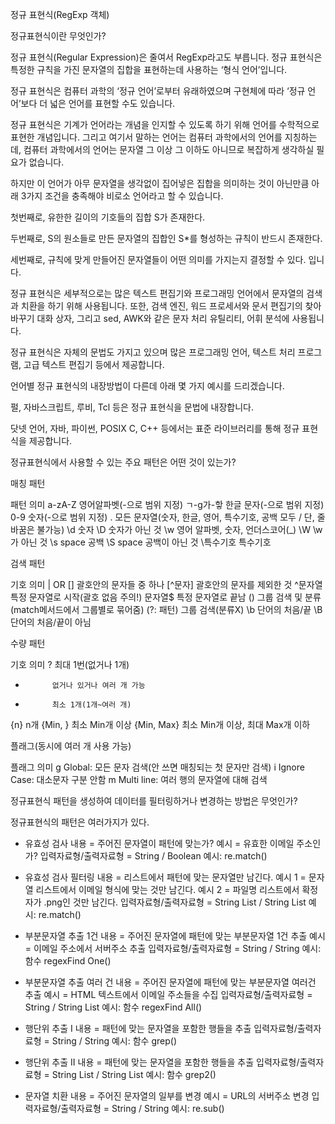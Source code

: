 정규 표현식(RegExp 객체)



정규표현식이란 무엇인가?

정규 표현식(Regular Expression)은 줄여서 RegExp라고도 부릅니다. 정규 표현식은 특정한 규칙을 가진 문자열의 집합을 표현하는데 사용하는 ‘형식 언어’입니다. 

정규 표현식은 컴퓨터 과학의 ‘정규 언어’로부터 유래하였으며 구현체에 따라 ‘정규 언어’보다 더 넓은 언어를 표현할 수도 있습니다.

정규 표현식은 기계가 언어라는 개념을 인지할 수 있도록 하기 위해 언어를 수학적으로 표현한 개념입니다. 그리고 여기서 말하는 언어는 컴퓨터 과학에서의 언어를 지칭하는데, 컴퓨터 과학에서의 언어는 문자열 그 이상 그 이하도 아니므로 복잡하게 생각하실 필요가 없습니다. 

하지만 이 언어가 아무 문자열을 생각없이 집어넣은 집합을 의미하는 것이 아닌만큼 아래 3가지 조건을 충족해야 비로소 언어라고 할 수 있습니다. 

첫번째로, 유한한 길이의 기호들의 집합 S가 존재한다.

두번째로, S의 원소들로 만든 문자열의 집합인 S*를 형성하는 규칙이 반드시 존재한다.

세번째로, 규칙에 맞게 만들어진 문자열들이 어떤 의미를 가지는지 결정할 수 있다.
입니다.

정규 표현식은 세부적으로는 많은 텍스트 편집기와 프로그래밍 언어에서 문자열의 검색과 치환을 하기 위해 사용됩니다. 또한, 검색 엔진, 워드 프로세서와 문서 편집기의 찾아 바꾸기 대화 상자, 그리고 sed, AWK와 같은 문자 처리 유틸리티, 어휘 분석에 사용됩니다.

정규 표현식은 자체의 문법도 가지고 있으며 많은 프로그래밍 언어, 텍스트 처리 프로그램, 고급 텍스트 편집기 등에서 제공합니다. 

언어별 정규 표현식의 내장방법이 다른데 아래 몇 가지 예시를 드리겠습니다.

펄, 자바스크립트, 루비, Tcl 등은 정규 표현식을 문법에 내장합니다.

닷넷 언어, 자바, 파이썬, POSIX C, C++ 등에서는 표준 라이브러리를 통해 정규 표현식을 제공합니다. 



정규표현식에서 사용할 수 있는 주요 패턴은 어떤 것이 있는가?


매칭 패턴

패턴		의미
a-zA-Z 		영어알파벳(-으로 범위 지정)
ㄱ-g가-핳	한글 문자(-으로 범위 지정)
0-9		    숫자(-으로 범위 지정)
.		    모든 문자열(숫자, 한글, 영어, 특수기호, 공백 모두 / 단, 줄바꿈은 불가능)
\d		    숫자
\D		    숫자가 아닌 것
\w		    영어 알파벳, 숫자, 언더스코어(_)
\W		    \w가 아닌 것
\s		    space 공백
\S		    space 공백이 아닌 것
\특수기호	특수기호


검색 패턴

기호		의미
|		    OR
[]		    괄호안의 문자들 중 하나
[^문자]		괄호안의 문자를 제외한 것
^문자열		특정 문자열로 시작(괄호 없음 주의!)
문자열$		특정 문자열로 끝남
()		    그룹 검색 및 분류(match메서드에서 그룹별로 묶어줌)
(?: 패턴)	그룹 검색(분류X)
\b		    단어의 처음/끝
\B		    단어의 처음/끝이 아님

수량 패턴

기호		의미
?		    최대 1번(없거나 1개)
*		    없거나 있거나 여러 개 가능
+		    최소 1개(1개~여러 개)
{n}		    n개
{Min, }		최소 Min개 이상
{Min, Max}	최소 Min개 이상, 최대 Max개 이하

플래그(동시에 여러 개 사용 가능)

플래그		의미
g		    Global: 모든 문자 검색(안 쓰면 매칭되는 첫 문자만 검색)
i		    Ignore Case: 대소문자 구분 안함
m		    Multi line: 여러 행의 문자열에 대해 검색



정규표현식 패턴을 생성하여 데이터를 필터링하거나 변경하는 방법은 무엇인가?

정규표현식의 패턴은 여러가지가 있다.

-	유효성 검사
내용 = 주어진 문자열이 패턴에 맞는가?
예시 = 유효한 이메일 주소인가?
입력자료형/출력자료형 = String / Boolean
예시: re.match()

-	유효성 검사 필터링
내용 = 리스트에서 패턴에 맞는 문자열만 남긴다.
예시 1 = 문자열 리스트에서 이메일 형식에 맞는 것만 남긴다.
예시 2 = 파일명 리스트에서 확정자가 .png인 것만 남긴다.
입력자료형/출력자료형 = String List / String List
예시: re.match()

-	부분문자열 추출 1건
내용 = 주어진 문자열에 패턴에 맞는 부분문자열 1건 추출
예시 = 이메일 주소에서 서버주소 추출
입력자료형/출력자료형 = String / String
예시: 함수 regexFind One()

-	부분문자열 추출 여러 건
내용 = 주어진 문자열에 패턴에 맞는 부분문자열 여러건 추출
예시 = HTML 텍스트에서 이메일 주소들을 수집
입력자료형/출력자료형 = String / String List
예시: 함수 regexFind All()

-	행단위 추출 I
내용 = 패턴에 맞는 문자열을 포함한 행들을 추출
입력자료형/출력자료형 = String / String
예시: 함수 grep()

-	행단위 추출 II
내용 = 패턴에 맞는 문자열을 포함한 행들을 추출
입력자료형/출력자료형 = String List / String List
예시: 함수 grep2()

-	문자열 치환
내용 = 주어진 문자열의 일부를 변경
예시 = URL의 서버주소 변경
입력자료형/출력자료형 = String / String
예시: re.sub()